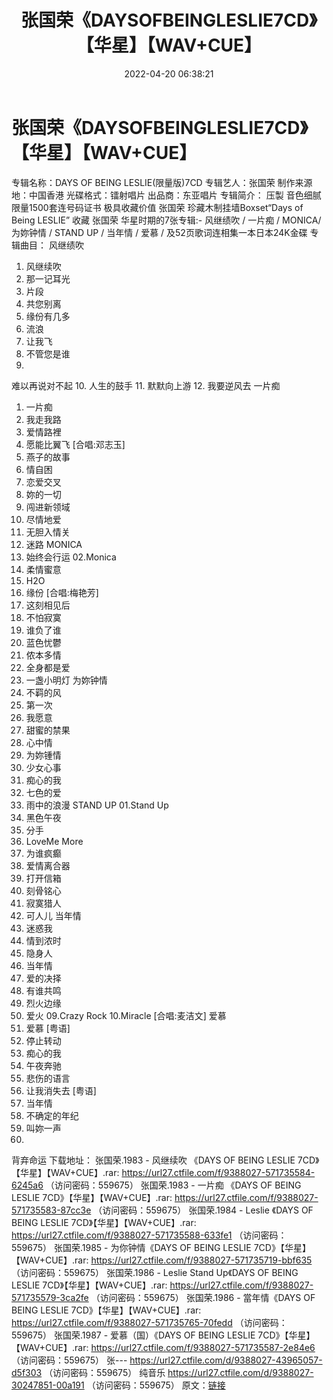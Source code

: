 ﻿---
title: 张国荣《DAYSOFBEINGLESLIE7CD》【华星】【WAV+CUE】
date: 2022-04-20 06:38:21
categories: 合集系列
tags: 国语流行
---
# 张国荣《DAYSOFBEINGLESLIE7CD》【华星】【WAV+CUE】

专辑名称：DAYS OF
BEING LESLIE(限量版)7CD
专辑艺人：张国荣
制作来源地：中国香港
光碟格式：镭射唱片
出品商：东亚唱片
专辑简介：
压製 音色细腻
限量1500套连号码证书 极具收藏价值
张国荣
珍藏木制挂墙Boxset“Days of Being LESLIE”
收藏 张国荣
华星时期的7张专辑:- 风继绩吹 / 一片痴 / MONICA/
为妳钟情 / STAND UP
/ 当年情 / 爱慕 / 及52页歌词连相集一本日本24K金碟
专辑曲目：
风继绩吹
01. 风继续吹
02. 那一记耳光
03. 片段
04. 共您别离
05. 缘份有几多
06. 流浪
07. 让我飞
08. 不管您是谁
09.
难以再说对不起
10. 人生的鼓手
11. 默默向上游
12. 我要逆风去
一片痴
01. 一片痴
02. 我走我路
03. 爱情路裡
04. 愿能比翼飞
[合唱:邓志玉]
05. 燕子的故事
06. 情自困
07. 恋爱交叉
08. 妳的一切
09. 闯进新领域
10. 尽情地爱
11. 无胆入情关
12. 迷路
MONICA
01. 始终会行运
02.Monica
03. 柔情蜜意
04. H2O
05. 缘份
[合唱:梅艳芳]
06. 这刻相见后
07. 不怕寂寞
08. 谁负了谁
09. 蓝色忧鬱
10. 侬本多情
11. 全身都是爱
12. 一盏小明灯
为妳钟情
01. 不羁的风
02. 第一次
03. 我愿意
04. 甜蜜的禁果
05. 心中情
06. 为妳锺情
07. 少女心事
08. 痴心的我
09. 七色的爱
10. 雨中的浪漫
STAND UP
01.Stand
Up
02. 黑色午夜
03. 分手
04. LoveMe
More
05. 为谁疯癫
06. 爱情离合器
07. 打开信箱
08. 刻骨铭心
09. 寂寞猎人
10. 可人儿
当年情
01. 迷惑我
02. 情到浓时
03. 隐身人
04. 当年情
05. 爱的决择
06. 有谁共鸣
07. 烈火边缘
08. 爱火
09.Crazy
Rock
10.Miracle
[合唱:麦洁文]
爱慕
01. 爱慕
[粤语]
02. 停止转动
03. 痴心的我
04. 午夜奔驰
05. 悲伤的语言
06. 让我消失去
[粤语]
07. 当年情
08. 不确定的年纪
09. 叫妳一声
10.
背弃命运
下载地址：
张国荣.1983 - 风继续吹 《DAYS OF BEING LESLIE 7CD》【华星】【WAV+CUE】.rar:
https://url27.ctfile.com/f/9388027-571735584-6245a6
（访问密码：559675）
张国荣.1983 - 一片痴 《DAYS OF BEING LESLIE 7CD》【华星】【WAV+CUE】.rar:
https://url27.ctfile.com/f/9388027-571735583-87cc3e
（访问密码：559675）
张国荣.1984 - Leslie 《DAYS OF BEING LESLIE 7CD》【华星】【WAV+CUE】.rar:
https://url27.ctfile.com/f/9388027-571735588-633fe1
（访问密码：559675）
张国荣.1985 - 为你钟情《DAYS OF BEING LESLIE 7CD》【华星】【WAV+CUE】.rar:
https://url27.ctfile.com/f/9388027-571735719-bbf635
（访问密码：559675）
张国荣.1986 - Leslie Stand Up《DAYS OF BEING LESLIE
7CD》【华星】【WAV+CUE】.rar: https://url27.ctfile.com/f/9388027-571735579-3ca2fe
（访问密码：559675）
张国荣.1986 - 當年情《DAYS OF BEING LESLIE 7CD》【华星】【WAV+CUE】.rar: https://url27.ctfile.com/f/9388027-571735765-70fedd
（访问密码：559675）
张国荣.1987 - 爱慕（国）《DAYS OF BEING LESLIE 7CD》【华星】【WAV+CUE】.rar:
https://url27.ctfile.com/f/9388027-571735587-2e84e6
（访问密码：559675）
张---
https://url27.ctfile.com/d/9388027-43965057-d5f303
（访问密码：559675）
纯音乐
https://url27.ctfile.com/d/9388027-30247851-00a191
（访问密码：559675）
原文：[链接](https://blog.sina.com.cn/s/blog_1647c7e7601030wrg.html)